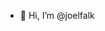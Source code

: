 - 👋 Hi, I’m @joelfalk

<!---
joelfalk/joelfalk is a ✨ special ✨ repository because its `README.md` (this file) appears on your GitHub profile.
You can click the Preview link to take a look at your changes.
--->
